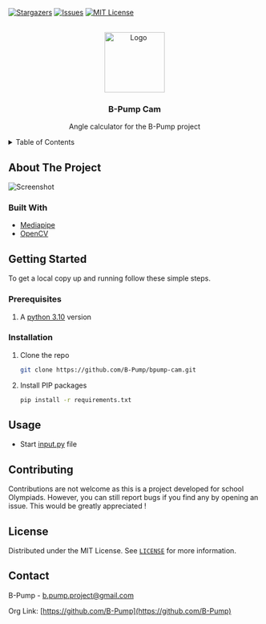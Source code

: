 [![Stargazers][stars-shield]][stars-url]
[![Issues][issues-shield]][issues-url]
[![MIT License][license-shield]][license-url]

<br />
<div align="center">
    <a href="https://github.com/B-Pump">
        <img src="https://black_hole-3kf-1-q4182424.deta.app/api/photo/j96zwgywbt3r.png" alt="Logo" width="120" height="120">
    </a>
    <h3 align="center">B-Pump Cam</h3>
    <p align="center">Angle calculator for the B-Pump project</p>
</div>

<details>
    <summary>Table of Contents</summary>
    <ol>
        <li>
            <a href="#about-the-project">About The Project</a>
            <ul>
                <li><a href="#built-with">Built With</a></li>
            </ul>
        </li>
        <li>
            <a href="#getting-started">Getting Started</a>
            <ul>
                <li><a href="#prerequisites">Prerequisites</a></li>
                <li><a href="#installation">Installation</a></li>
            </ul>
        </li>
        <li><a href="#usage">Usage</a></li>
        <li><a href="#license">License</a></li>
        <li><a href="#contact">Contact</a></li>
    </ol>
</details>

## About The Project

![Screenshot][repo-screenshot]

### Built With

-   [Mediapipe](https://pypi.org/project/mediapipe/)
-   [OpenCV](https://pypi.org/project/opencv-python/)

## Getting Started

To get a local copy up and running follow these simple steps.

### Prerequisites

1. A [python 3.10](https://www.python.org/downloads/release/python-3100/) version

### Installation

1. Clone the repo
    ```sh
    git clone https://github.com/B-Pump/bpump-cam.git
    ```
2. Install PIP packages
    ```sh
    pip install -r requirements.txt
    ```

## Usage

-   Start [input.py](https://github.com/B-Pump/bpump-cam/blob/main/input.py) file

## Contributing

Contributions are not welcome as this is a project developed for school Olympiads. However, you can still report bugs if you find any by opening an issue. This would be greatly appreciated !

## License

Distributed under the MIT License. See [`LICENSE`][license-url] for more information.

## Contact

B-Pump - [b.pump.project@gmail.com](mailto:b.pump.project@gmail.com)

Org Link: [https://github.com/B-Pump](https://github.com/B-Pump)

[stars-shield]: https://img.shields.io/github/stars/B-Pump/bpump-cam.svg?style=for-the-badge
[stars-url]: https://github.com/B-Pump/bpump-cam/stargazers
[issues-shield]: https://img.shields.io/github/issues/B-Pump/bpump-cam.svg?style=for-the-badge
[issues-url]: https://github.com/B-Pump/bpump-cam/issues
[license-shield]: https://img.shields.io/github/license/B-Pump/bpump-cam.svg?style=for-the-badge
[license-url]: https://github.com/B-Pump/bpump-cam/blob/master/LICENSE
[repo-screenshot]: https://black_hole-3kf-1-q4182424.deta.app/api/photo/zf20oha5kioh.png
